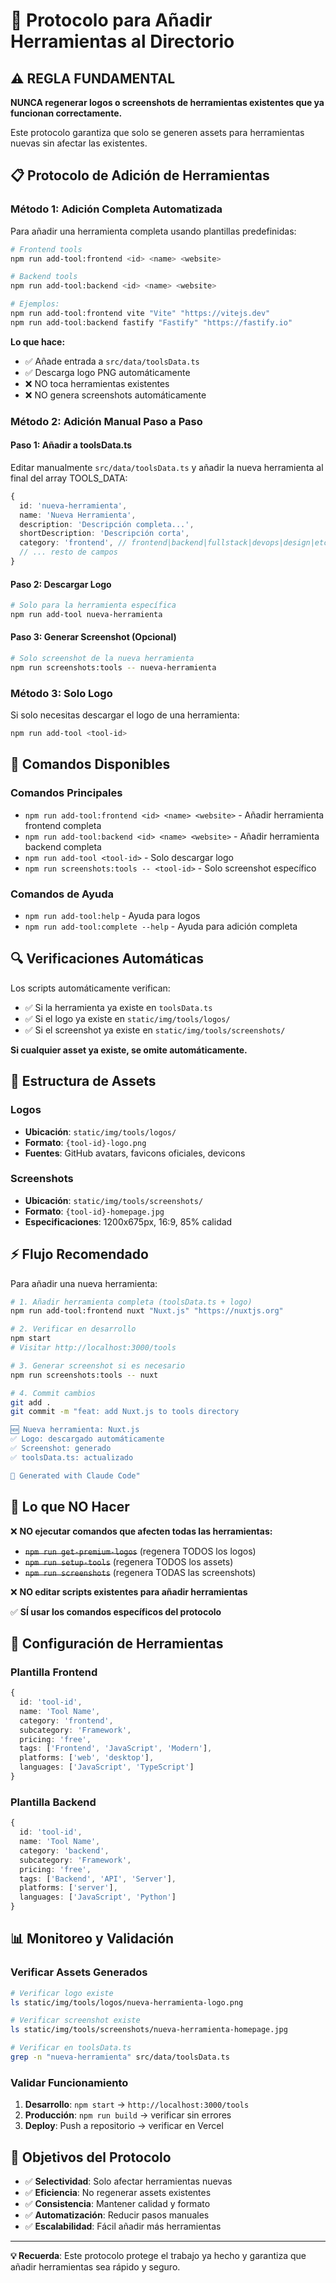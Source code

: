 # 🔧 Protocolo para Añadir Herramientas al Directorio

## ⚠️ REGLA FUNDAMENTAL

**NUNCA regenerar logos o screenshots de herramientas existentes que ya funcionan correctamente.**

Este protocolo garantiza que solo se generen assets para herramientas nuevas sin afectar las existentes.

## 📋 Protocolo de Adición de Herramientas

### Método 1: Adición Completa Automatizada

Para añadir una herramienta completa usando plantillas predefinidas:

```bash
# Frontend tools
npm run add-tool:frontend <id> <name> <website>

# Backend tools  
npm run add-tool:backend <id> <name> <website>

# Ejemplos:
npm run add-tool:frontend vite "Vite" "https://vitejs.dev"
npm run add-tool:backend fastify "Fastify" "https://fastify.io"
```

**Lo que hace:**
- ✅ Añade entrada a `src/data/toolsData.ts`
- ✅ Descarga logo PNG automáticamente
- ❌ NO toca herramientas existentes
- ❌ NO genera screenshots automáticamente

### Método 2: Adición Manual Paso a Paso

#### Paso 1: Añadir a toolsData.ts

Editar manualmente `src/data/toolsData.ts` y añadir la nueva herramienta al final del array TOOLS_DATA:

```typescript
{
  id: 'nueva-herramienta',
  name: 'Nueva Herramienta',
  description: 'Descripción completa...',
  shortDescription: 'Descripción corta',
  category: 'frontend', // frontend|backend|fullstack|devops|design|etc
  // ... resto de campos
}
```

#### Paso 2: Descargar Logo

```bash
# Solo para la herramienta específica
npm run add-tool nueva-herramienta
```

#### Paso 3: Generar Screenshot (Opcional)

```bash
# Solo screenshot de la nueva herramienta
npm run screenshots:tools -- nueva-herramienta
```

### Método 3: Solo Logo

Si solo necesitas descargar el logo de una herramienta:

```bash
npm run add-tool <tool-id>
```

## 🎯 Comandos Disponibles

### Comandos Principales

- `npm run add-tool:frontend <id> <name> <website>` - Añadir herramienta frontend completa
- `npm run add-tool:backend <id> <name> <website>` - Añadir herramienta backend completa
- `npm run add-tool <tool-id>` - Solo descargar logo
- `npm run screenshots:tools -- <tool-id>` - Solo screenshot específico

### Comandos de Ayuda

- `npm run add-tool:help` - Ayuda para logos
- `npm run add-tool:complete --help` - Ayuda para adición completa

## 🔍 Verificaciones Automáticas

Los scripts automáticamente verifican:

- ✅ Si la herramienta ya existe en `toolsData.ts`
- ✅ Si el logo ya existe en `static/img/tools/logos/`
- ✅ Si el screenshot ya existe en `static/img/tools/screenshots/`

**Si cualquier asset ya existe, se omite automáticamente.**

## 📁 Estructura de Assets

### Logos
- **Ubicación**: `static/img/tools/logos/`
- **Formato**: `{tool-id}-logo.png`
- **Fuentes**: GitHub avatars, favicons oficiales, devicons

### Screenshots  
- **Ubicación**: `static/img/tools/screenshots/`
- **Formato**: `{tool-id}-homepage.jpg`
- **Especificaciones**: 1200x675px, 16:9, 85% calidad

## ⚡ Flujo Recomendado

Para añadir una nueva herramienta:

```bash
# 1. Añadir herramienta completa (toolsData.ts + logo)
npm run add-tool:frontend nuxt "Nuxt.js" "https://nuxtjs.org"

# 2. Verificar en desarrollo
npm start
# Visitar http://localhost:3000/tools

# 3. Generar screenshot si es necesario
npm run screenshots:tools -- nuxt

# 4. Commit cambios
git add .
git commit -m "feat: add Nuxt.js to tools directory

🆕 Nueva herramienta: Nuxt.js
✅ Logo: descargado automáticamente  
✅ Screenshot: generado
✅ toolsData.ts: actualizado

🤖 Generated with Claude Code"
```

## 🚫 Lo que NO Hacer

❌ **NO ejecutar comandos que afecten todas las herramientas:**
- ~~`npm run get-premium-logos`~~ (regenera TODOS los logos)
- ~~`npm run setup-tools`~~ (regenera TODOS los assets)
- ~~`npm run screenshots`~~ (regenera TODAS las screenshots)

❌ **NO editar scripts existentes para añadir herramientas**

✅ **SÍ usar los comandos específicos del protocolo**

## 🔧 Configuración de Herramientas

### Plantilla Frontend
```typescript
{
  id: 'tool-id',
  name: 'Tool Name',
  category: 'frontend',
  subcategory: 'Framework',
  pricing: 'free',
  tags: ['Frontend', 'JavaScript', 'Modern'],
  platforms: ['web', 'desktop'],
  languages: ['JavaScript', 'TypeScript']
}
```

### Plantilla Backend
```typescript
{
  id: 'tool-id', 
  name: 'Tool Name',
  category: 'backend',
  subcategory: 'Framework',
  pricing: 'free',
  tags: ['Backend', 'API', 'Server'],
  platforms: ['server'],
  languages: ['JavaScript', 'Python']
}
```

## 📊 Monitoreo y Validación

### Verificar Assets Generados

```bash
# Verificar logo existe
ls static/img/tools/logos/nueva-herramienta-logo.png

# Verificar screenshot existe  
ls static/img/tools/screenshots/nueva-herramienta-homepage.jpg

# Verificar en toolsData.ts
grep -n "nueva-herramienta" src/data/toolsData.ts
```

### Validar Funcionamiento

1. **Desarrollo**: `npm start` → `http://localhost:3000/tools`
2. **Producción**: `npm run build` → verificar sin errores
3. **Deploy**: Push a repositorio → verificar en Vercel

## 🎯 Objetivos del Protocolo

- ✅ **Selectividad**: Solo afectar herramientas nuevas
- ✅ **Eficiencia**: No regenerar assets existentes
- ✅ **Consistencia**: Mantener calidad y formato
- ✅ **Automatización**: Reducir pasos manuales
- ✅ **Escalabilidad**: Fácil añadir más herramientas

---

**💡 Recuerda**: Este protocolo protege el trabajo ya hecho y garantiza que añadir herramientas sea rápido y seguro.